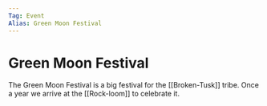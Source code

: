 ```yaml
---
Tag: Event
Alias: Green Moon Festival
---
```

# Green Moon Festival

The Green Moon Festival is a big festival for the [[Broken-Tusk]] tribe. Once a year we arrive at the [[Rock-loom]] to celebrate it. 